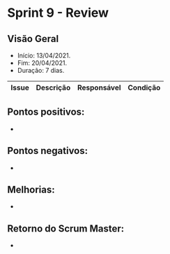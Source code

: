 # Sprint 9 - Review

## Visão Geral
* Início: 13/04/2021.
* Fim: 20/04/2021.
* Duração: 7 dias.

Issue | Descrição | Responsável | Condição
---|---|---|---


## Pontos positivos:
* 

## Pontos negativos:
* 

## Melhorias:
* 

## Retorno do Scrum Master:
* 